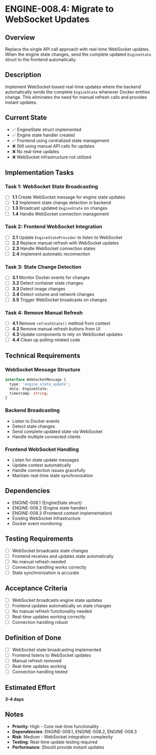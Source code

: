 # ENGINE-008.4: Migrate to WebSocket Updates

## Overview

Replace the single API call approach with real-time WebSocket updates. When the engine state changes, send the complete updated `EngineState` struct to the frontend automatically.

## Description

Implement WebSocket-based real-time updates where the backend automatically sends the complete `EngineState` whenever Docker entities change. This eliminates the need for manual refresh calls and provides instant updates.

## Current State

- ✅ EngineState struct implemented
- ✅ Engine state handler created
- ✅ Frontend using centralized state management
- ❌ Still using manual API calls for updates
- ❌ No real-time updates
- ❌ WebSocket infrastructure not utilized

## Implementation Tasks

### Task 1: WebSocket State Broadcasting

- [ ] **1.1** Create WebSocket message for engine state updates
- [ ] **1.2** Implement state change detection in backend
- [ ] **1.3** Broadcast updated `EngineState` on changes
- [ ] **1.4** Handle WebSocket connection management

### Task 2: Frontend WebSocket Integration

- [ ] **2.1** Update `EngineStateProvider` to listen to WebSocket
- [ ] **2.2** Replace manual refresh with WebSocket updates
- [ ] **2.3** Handle WebSocket connection states
- [ ] **2.4** Implement automatic reconnection

### Task 3: State Change Detection

- [ ] **3.1** Monitor Docker events for changes
- [ ] **3.2** Detect container state changes
- [ ] **3.3** Detect image changes
- [ ] **3.4** Detect volume and network changes
- [ ] **3.5** Trigger WebSocket broadcasts on changes

### Task 4: Remove Manual Refresh

- [ ] **4.1** Remove `refreshState()` method from context
- [ ] **4.2** Remove manual refresh buttons from UI
- [ ] **4.3** Update components to rely on WebSocket updates
- [ ] **4.4** Clean up polling-related code

## Technical Requirements

### WebSocket Message Structure

```typescript
interface WebSocketMessage {
  type: 'engine_state_update';
  data: EngineState;
  timestamp: string;
}
```

### Backend Broadcasting

- Listen to Docker events
- Detect state changes
- Send complete updated state via WebSocket
- Handle multiple connected clients

### Frontend WebSocket Handling

- Listen for state update messages
- Update context automatically
- Handle connection issues gracefully
- Maintain real-time state synchronization

## Dependencies

- ENGINE-008.1 (EngineState struct)
- ENGINE-008.2 (Engine state handler)
- ENGINE-008.3 (Frontend context implementation)
- Existing WebSocket infrastructure
- Docker event monitoring

## Testing Requirements

- [ ] WebSocket broadcasts state changes
- [ ] Frontend receives and updates state automatically
- [ ] No manual refresh needed
- [ ] Connection handling works correctly
- [ ] State synchronization is accurate

## Acceptance Criteria

- [ ] WebSocket broadcasts engine state updates
- [ ] Frontend updates automatically on state changes
- [ ] No manual refresh functionality needed
- [ ] Real-time updates working correctly
- [ ] Connection handling robust

## Definition of Done

- [ ] WebSocket state broadcasting implemented
- [ ] Frontend listens to WebSocket updates
- [ ] Manual refresh removed
- [ ] Real-time updates working
- [ ] Connection handling tested

## Estimated Effort

**3-4 days**

## Notes

- **Priority**: High - Core real-time functionality
- **Dependencies**: ENGINE-008.1, ENGINE-008.2, ENGINE-008.3
- **Risk**: Medium - WebSocket integration complexity
- **Testing**: Real-time update testing required
- **Performance**: Should provide instant updates
